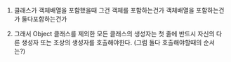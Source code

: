 1. 클래스가 객체배열을 포함했을때 그건 객체를 포함하는건가 객체배열을 포함하는건가 둘다포함하는건가  

2. 그래서 Object 클래스를 제외한 모든 클래스의 생성자는 첫 줄에 반드시 자신의 다른 생성자 또는 조상의 생성자를 호출해야한다. (그럼 둘다 호출해야할때의 순서는?) 